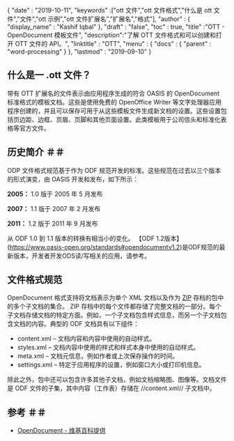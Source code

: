 {
  "date" : "2019-10-11",
  "keywords" :["ott 文件","ott 文件格式","什么是 ott 文件","文件","ott 示例","ott 文件扩展名","扩展名","格式"],
  "author" : {
    "display_name" : "Kashif Iqbal"
},
  "draft" : "false",
  "toc" : true,
  "title" :"OTT - OpenDocument 模板文件",
  "description":"了解 OTT 文件格式和可以创建和打开 OTT 文件的 API。",
  "linktitle" : "OTT",
  "menu" : {
    "docs" : {
      "parent" : "word-processing"
}
},
  "lastmod" : "2019-09-10"
}

## 什么是一 .ott 文件？

带有 OTT 扩展名的文件表示由应用程序生成的符合 OASIS 的 OpenDocument 标准格式的模板文档。这些是使用免费的 OpenOffice Writer 等文字处理器应用程序创建的，并且可以保存可用于从这些模板文件生成新文档的设置。这些设置包括页边距、边框、页眉、页脚和其他页面设置。此类模板用于公司信头和标准化表格等官方文件。

## 历史简介 ＃＃

ODP 文件格式规范基于作为 ODF 规范开发的标准。这些规范在过去以三个版本的形式演变，由 OASIS 开发和发布，如下所示：

**2005：** 1.0 版于 2005 年 5 月发布

**2007：** 1.1 版于 2007 年 2 月发布

**2011：** 1.2 版于 2011 年 9 月发布

从 ODF 1.0 到 1.1 版本的转换有相当小的变化。 【ODF 1.2版本】(https://www.oasis-open.org/standards#opendocumentv1.2)是ODF规范的最新版本，开发者开发ODS读/写相关的应用，请参考。

## 文件格式规范

OpenDocument 格式支持将文档表示为单个 XML 文档以及作为 [ZIP](/zh/compression/zip/) 存档的包中的多个子文档的集合。 ZIP 存档中的每个文件都存储了完整文档的一部分。每个子文档存储文档的特定方面。例如，一个子文档包含样式信息，而另一个子文档包含文档的内容。典型的 ODF 文档具有以下组件：

* content.xml – 文档内容和内容中使用的自动样式。
* styles.xml – 文档内容中使用的样式和样式本身中使用的自动样式。
* meta.xml – 文档元信息，例如作者或上次保存操作的时间。
* settings.xml – 特定于应用程序的设置，例如窗口大小或打印机信息。

除此之外，包中还可以包含许多其他子文档，例如文档缩略图、图像等。文档文件是 ODF 文件的子集，其中内容（工作表）存储在 //content.xml// 子文档中。

## 参考 ＃＃

* [OpenDocument - 维基百科提供](https://en.wikipedia.org/wiki/OpenDocument)

